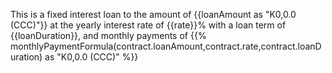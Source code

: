 This is a fixed interest loan to the amount of {{loanAmount as "K0,0.0 (CCC)"}}
at the yearly interest rate of {{rate}}%
with a loan term of {{loanDuration}},
and monthly payments of {{% monthlyPaymentFormula(contract.loanAmount,contract.rate,contract.loanDuration) as "K0,0.0 (CCC)" %}}
